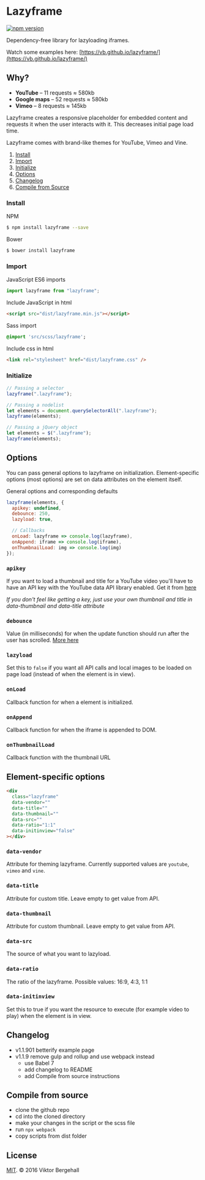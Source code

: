 # Lazyframe

[![npm version](https://badge.fury.io/js/lazyframe.svg)](https://badge.fury.io/js/lazyframe)

Dependency-free library for lazyloading iframes.

Watch some examples here: [https://vb.github.io/lazyframe/](https://vb.github.io/lazyframe/)

## Why?

- **YouTube** – 11 requests ≈ 580kb
- **Google maps** – 52 requests ≈ 580kb
- **Vimeo** – 8 requests ≈ 145kb

Lazyframe creates a responsive placeholder for embedded content and requests it when the user interacts with it. This decreases initial page load time.

Lazyframe comes with brand-like themes for YouTube, Vimeo and Vine.

1. [Install](#install)
2. [Import](#import)
3. [Initialize](#Initialize)
4. [Options](#options)
5. [Changelog](#changelog)
6. [Compile from Source](#compile-from-source)

### Install

NPM

```bash
$ npm install lazyframe --save
```

Bower

```bash
$ bower install lazyframe
```

### Import

JavaScript ES6 imports

```js
import lazyframe from "lazyframe";
```

Include JavaScript in html

```html
<script src="dist/lazyframe.min.js"></script>
```

Sass import

```sass
@import 'src/scss/lazyframe';
```

Include css in html

```html
<link rel="stylesheet" href="dist/lazyframe.css" />
```

### Initialize

```js
// Passing a selector
lazyframe(".lazyframe");

// Passing a nodelist
let elements = document.querySelectorAll(".lazyframe");
lazyframe(elements);

// Passing a jQuery object
let elements = $(".lazyframe");
lazyframe(elements);
```

## Options

You can pass general options to lazyframe on initialization. Element-specific options (most options) are set on data attributes on the element itself.

General options and corresponding defaults

```js
lazyframe(elements, {
  apikey: undefined,
  debounce: 250,
  lazyload: true,

  // Callbacks
  onLoad: lazyframe => console.log(lazyframe),
  onAppend: iframe => console.log(iframe),
  onThumbnailLoad: img => console.log(img)
});
```

### `apikey`

If you want to load a thumbnail and title for a YouTube video you'll have to have an API key with the YouTube data API library enabled. Get it from [here](https://console.developers.google.com/)

_If you don't feel like getting a key, just use your own thumbnail and title in data-thumbnail and data-title attribute_

### `debounce`

Value (in milliseconds) for when the update function should run after the user has scrolled. [More here](https://css-tricks.com/the-difference-between-throttling-and-debouncing/)

### `lazyload`

Set this to `false` if you want all API calls and local images to be loaded on page load (instead of when the element is in view).

### `onLoad`

Callback function for when a element is initialized.

### `onAppend`

Callback function for when the iframe is appended to DOM.

### `onThumbnailLoad`

Callback function with the thumbnail URL

## Element-specific options

```html
<div
  class="lazyframe"
  data-vendor=""
  data-title=""
  data-thumbnail=""
  data-src=""
  data-ratio="1:1"
  data-initinview="false"
></div>
```

### `data-vendor`

Attribute for theming lazyframe. Currently supported values are `youtube`, `vimeo` and `vine`.

### `data-title`

Attribute for custom title. Leave empty to get value from API.

### `data-thumbnail`

Attribute for custom thumbnail. Leave empty to get value from API.

### `data-src`

The source of what you want to lazyload.

### `data-ratio`

The ratio of the lazyframe. Possible values: 16:9, 4:3, 1:1

### `data-initinview`

Set this to true if you want the resource to execute (for example video to play) when the element is in view.

## Changelog

- v1.1.901 betterify example page
- v1.1.9 remove gulp and rollup and use webpack instead
  - use Babel 7
  - add changelog to README
  - add Compile from source instructions

## Compile from source

- clone the github repo
- cd into the cloned directory
- make your changes in the script or the scss file
- run `npx webpack`
- copy scripts from dist folder

## License

[MIT](https://opensource.org/licenses/MIT). © 2016 Viktor Bergehall
